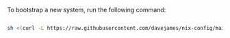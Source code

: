 
To bootstrap a new system, run the following command:

``` bash

sh <(curl -L https://raw.githubusercontent.com/davejames/nix-config/main/scripts/install-system.sh) <hostname> <username>

```
